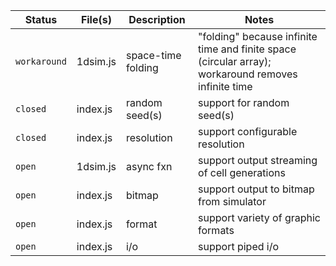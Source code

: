 Status | File(s) | Description | Notes
--- | --- | --- | ---
`workaround` | 1dsim.js | space-time folding | "folding" because infinite time and finite space (circular array); workaround removes infinite time
`closed` | index.js | random seed(s) | support for random seed(s)
`closed` | index.js | resolution | support configurable resolution
`open` | 1dsim.js | async fxn | support output streaming of cell generations
`open` | index.js | bitmap | support output to bitmap from simulator
`open` | index.js | format | support variety of graphic formats
`open` | index.js | i/o | support piped i/o